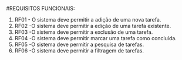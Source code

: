 #REQUISITOS FUNCIONAIS:
1. RF01 - O sistema deve permitir a adição de uma nova tarefa.
2. RF02 -O sistema deve permitir a edição de uma tarefa existente.
3. RF03 -O sistema deve permitir a exclusão de uma tarefa.
4. RF04 -O sistema deve permitir marcar uma tarefa como concluída.
5. RF05 -O sistema deve permitir a pesquisa de tarefas.
6. RF06 -O sistema deve permitir a filtragem de tarefas.